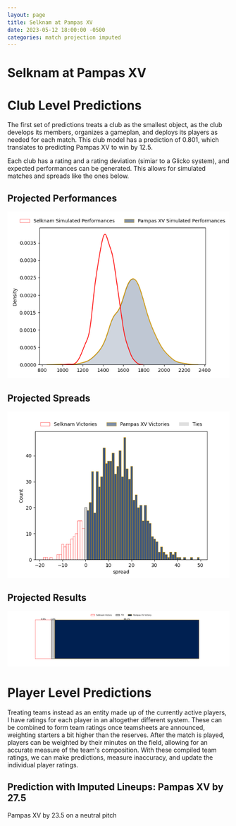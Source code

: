 ```yaml
---  
layout: page  
title: Selknam at Pampas XV  
date: 2023-05-12 18:00:00 -0500  
categories: match projection imputed  
---
```

# Selknam at Pampas XV

# Club Level Predictions


The first set of predictions treats a club as the smallest object, as the club develops its members, organizes a gameplan, and deploys its players as needed for each match. This club model has a prediction of 0.801, which translates to predicting Pampas XV to win by 12.5.

Each club has a rating and a rating deviation (simiar to a Glicko system), and expected performances can be generated. This allows for simulated matches and spreads like the ones below.
## Projected Performances


![Projected Performances](plots/performances_2023-05-12-PampasXV-Selknam.png)
## Projected Spreads


![Projected Spreads](plots/spreads_2023-05-12-PampasXV-Selknam.png)
## Projected Results


![Projected Results](plots/resultbar_2023-05-12-PampasXV-Selknam.png)
# Player Level Predictions


Treating teams instead as an entity made up of the currently active players, I have ratings for each player in an altogether different system. These can be combined to form team ratings once teamsheets are announced, weighting starters a bit higher than the reserves. After the match is played, players can be weighted by their minutes on the field, allowing for an accurate measure of the team's composition. With these compiled team ratings, we can make predictions, measure inaccuracy, and update the individual player ratings.
## Prediction with Imputed Lineups: Pampas XV by 27.5


Pampas XV by 23.5 on a neutral pitch

